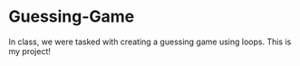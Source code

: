# Guessing-Game

In class, we were tasked with creating a guessing game using loops. This is my project!
